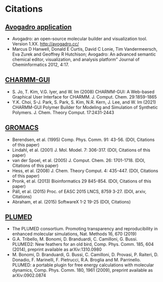 # Citations

## [Avogadro application](https://avogadro.cc/cite/)

- Avogadro: an open-source molecular builder and visualization tool. Version 1.XX. <http://avogadro.cc/>
- Marcus D Hanwell, Donald E Curtis, David C Lonie, Tim Vandermeersch, Eva Zurek and Geoffrey R Hutchison; Avogadro: An advanced semantic chemical editor, visualization, and analysis platform” Journal of Cheminformatics 2012, 4:17.

## [CHARMM-GUI](https://www.charmm-gui.org/?doc=citations)

- S. Jo, T. Kim, V.G. Iyer, and W. Im (2008) CHARMM-GUI: A Web-based Graphical User Interface for CHARMM. J. Comput. Chem. 29:1859-1865
- Y.K. Choi, S-J. Park, S. Park, S. Kim, N.R. Kern, J. Lee, and W. Im (2021) CHARMM-GUI Polymer Builder for Modeling and Simulation of Synthetic Polymers. J. Chem. Theory Comput. 17:2431-2443

## [GROMACS](https://www.gromacs.org/Gromacs_papers)

- Berendsen, et al. (1995) Comp. Phys. Comm. 91: 43-56. (DOI, Citations of this paper)
- Lindahl, et al. (2001) J. Mol. Model. 7: 306-317. (DOI, Citations of this paper)
- van der Spoel, et al. (2005) J. Comput. Chem. 26: 1701-1718. (DOI, Citations of this paper)
- Hess, et al. (2008) J. Chem. Theory Comput. 4: 435-447. (DOI, Citations of this paper)
- Pronk, et al. (2013) Bioinformatics 29 845-854. (DOI, Citations of this paper)
- Páll, et al. (2015) Proc. of EASC 2015 LNCS, 8759 3-27. (DOI, arxiv, Citations)
- Abraham, et al. (2015) SoftwareX 1-2 19-25 (DOI, Citations)

## [PLUMED](https://www.plumed.org/cite)

- The PLUMED consortium. Promoting transparency and reproducibility in enhanced molecular simulations, Nat. Methods 16, 670 (2019)
- G.A. Tribello, M. Bonomi, D. Branduardi, C. Camilloni, G. Bussi. PLUMED2: New feathers for an old bird, Comp. Phys. Comm. 185, 604 (2014), preprint available as arXiv:1310.0980
- M. Bonomi, D. Branduardi, G. Bussi, C. Camilloni, D. Provasi, P. Raiteri, D. Donadio, F. Marinelli, F. Pietrucci, R.A. Broglia and M. Parrinello. PLUMED: a portable plugin for free energy calculations with molecular dynamics, Comp. Phys. Comm. 180, 1961 (2009), preprint available as arXiv:0902.0874
